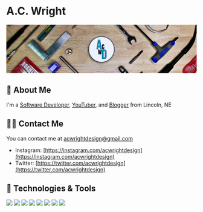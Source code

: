 # A.C. Wright

[![Banner](https://raw.githubusercontent.com/acwright/acwright/master/banner.png "Banner")](https://acwrightdesign.com/)

## 🚀 About Me

I'm a [Software Developer](https://infinitetoken.com), [YouTuber](https://youtube.com/user/acwrightdesign), and [Blogger](https://medium.com/@acwrightdesign) from Lincoln, NE

## ✍🏻 Contact Me

You can contact me at [acwrightdesign@gmail.com](mailto:acwrightdesign@gmail.com)

- Instagram: [https://instagram.com/acwrightdesign](https://instagram.com/acwrightdesign)
- Twitter: [https://twitter.com/acwrightdesign](https://twitter.com/acwrightdesign)

## 🔧 Technologies & Tools

![](https://img.shields.io/badge/OS-MacOS-informational?style=flat&logo=apple&logoColor=white&color=2bbc8a)
![](https://img.shields.io/badge/OS-Linux-informational?style=flat&logo=linux&logoColor=white&color=2bbc8a)
![](https://img.shields.io/badge/Code-Swift-informational?style=flat&logo=swift&logoColor=white&color=2bbc8a)
![](https://img.shields.io/badge/Code-Ruby-informational?style=flat&logo=ruby&logoColor=white&color=2bbc8a)
![](https://img.shields.io/badge/Tools-Xcode-informational?style=flat&logo=xcode&logoColor=white&color=2bbc8a)
![](https://img.shields.io/badge/Tools-PostgreSQL-informational?style=flat&logo=postgresql&logoColor=white&color=2bbc8a)
![](https://img.shields.io/badge/Tools-SQLite-informational?style=flat&logo=sqlite&logoColor=white&color=2bbc8a)
![](https://img.shields.io/badge/Tools-Docker-informational?style=flat&logo=docker&logoColor=white&color=2bbc8a)
